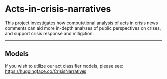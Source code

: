 # Acts-in-crisis-narratives
This project investigates how computational analysis of acts in crisis news comments can aid more in-depth analyses of public perspectives on crises, and support crisis response and mitigation.

***

## Models

If you wish to utilize our act classifier models, please see: https://huggingface.co/CrisisNarratives
